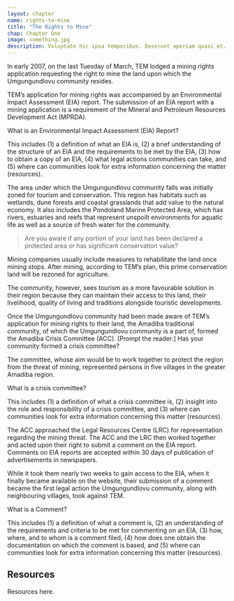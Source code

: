 ```yaml
---
layout: chapter
name: rights-to-mine
title: "The Rights to Mine"
chap: Chapter One
image: something.jpg
description: Voluptate hic ipsa temporibus. Deserunt aperiam quasi et. Sit quibusdam animi expedita enim et. Voluptatem adipisci ducimus deleniti molestiae nihil odio. Quia maiores in officia. Est itaque quis et vitae. Quaerat nostrum suscipit voluptates voluptatem et consequatur ea.
---
```


In early 2007, on the last Tuesday of March, TEM lodged a mining rights application requesting the right to mine the land upon which the Umgungundlovu community resides.

TEM’s application for mining rights was accompanied by an Environmental Impact Assessment (EIA) report. The submission of an EIA report with a mining application is a requirement of the Mineral and Petroleum Resources Development Act (MPRDA).

<div class="edu-segment">
<p class="edu-title">What is an Environmental Impact Assessment (EIA) Report?</p>

This includes (1) a definition of what an EIA is, (2) a brief understanding of the structure of an EIA and the requirements to be met by the EIA, (3) how to obtain a copy of an EIA, (4) what legal actions communities can take, and (5) where can communities look for extra information concerning the matter (resources).
</div>

The area under which the Umgungundlovu community falls was initially zoned for tourism and conservation. This region has habitats such as wetlands, dune forests and coastal grasslands that add value to the natural economy. It also includes the Pondoland Marine Protected Area, which has rivers, estuaries and reefs that represent unspoilt environments for aquatic life as well as a source of fresh water for the community.

> Are you aware if any portion of your land has been declared a protected area or has significant conservation value?

Mining companies usually include measures to rehabilitate the land once mining stops. After mining, according to TEM’s plan, this prime conservation land will be rezoned for agriculture.

The community, however, sees tourism as a more favourable solution in their region because they can maintain their access to this land, their livelihood, quality of living and traditions alongside touristic developments.

Once the Umgungundlovu community had been made aware of TEM’s application for mining rights to their land, the Amadiba traditional community, of which the Umgungundlovu community is a part of, formed the Amadiba Crisis Committee (ACC). 
[Prompt the reader:] Has your community formed a crisis committee?

The committee, whose aim would be to work together to protect the region from the threat of mining, represented persons in five villages in the greater Amadiba region.

<div class="edu-segment">
<p class="edu-title">What is a crisis committee?</p>

This includes (1) a definition of what a crisis committee is, (2) insight into the role and responsibility of a crisis committee, and (3) where can communities look for extra information concerning this matter (resources).
</div>

The ACC approached the Legal Resources Centre (LRC) for representation regarding the mining threat. The ACC and the LRC then worked together and acted upon their right to submit a comment on the EIA report. Comments on EIA reports are accepted within 30 days of publication of advertisements in newspapers.

While it took them nearly two weeks to gain access to the EIA, when it finally became available on the website, their submission of a comment became the first legal action the Umgungundlovu community, along with neighbouring villages, took against TEM.

<div class="edu-segment">
<p class="edu-title">What is a Comment?</p>

This includes (1) a definition of what a comment is, (2) an understanding of the requirements and criteria to be met for commenting on an EIA, (3) how, where, and to whom is a comment filed, (4) how does one obtain the documentation on which the comment is based, and (5) where can communities look for extra information concerning this matter (resources).
</div>

## Resources

Resources here.
